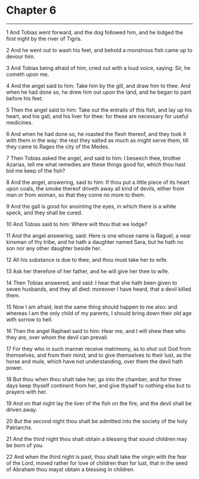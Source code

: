 # Chapter 6

***

1 And Tobias went forward, and the dog followed him, and he lodged the first night by the river of Tigris.

2 And he went out to wash his feet, and behold a monstrous fish came up to devour him.

3 And Tobias being afraid of him, cried out with a loud voice, saying: Sir, he cometh upon me.

4 And the angel said to him: Take him by the gill, and draw him to thee. And when he had done so, he drew him out upon the land, and he began to pant before his feet.

5 Then the angel said to him: Take out the entrails of this fish, and lay up his heart, and his gall, and his liver for thee: for these are necessary for useful medicines.

6 And when he had done so, he roasted the flesh thereof, and they took it with them in the way: the rest they salted as much as might serve them, till they came to Rages the city of the Medes.

7 Then Tobias asked the angel, and said to him: I beseech thee, brother Azarias, tell me what remedies are these things good for, which thou hast bid me keep of the fish?

8 And the angel, answering, said to him: If thou put a little piece of its heart upon coals, the smoke thereof driveth away all kind of devils, either from man or from woman, so that they come no more to them.

9 And the gall is good for anointing the eyes, in which there is a white speck, and they shall be cured.

10 And Tobias said to him: Where wilt thou that we lodge?

11 And the angel answering, said: Here is one whose name is Raguel, a near kinsman of thy tribe, and he hath a daughter named Sara, but he hath no son nor any other daughter beside her.

12 All his substance is due to thee, and thou must take her to wife.

13 Ask her therefore of her father, and he will give her thee to wife.

14 Then Tobias answered, and said: I hear that she hath been given to seven husbands, and they all died: moreover I have heard, that a devil killed them.

15 Now I am afraid, lest the same thing should happen to me also: and whereas I am the only child of my parents, I should bring down their old age with sorrow to hell.

16 Then the angel Raphael said to him: Hear me, and I will shew thee who they are, over whom the devil can prevail.

17 For they who in such manner receive matrimony, as to shut out God from themselves, and from their mind, and to give themselves to their lust, as the horse and mule, which have not understanding, over them the devil hath power.

18 But thou when thou shalt take her, go into the chamber, and for three days keep thyself continent from her, and give thyself to nothing else but to prayers with her.

19 And on that night lay the liver of the fish on the fire, and the devil shall be driven away.

20 But the second night thou shalt be admitted into the society of the holy Patriarchs.

21 And the third night thou shalt obtain a blessing that sound children may be born of you.

22 And when the third night is past, thou shalt take the virgin with the fear of the Lord, moved rather for love of children than for lust, that in the seed of Abraham thou mayst obtain a blessing in children.

